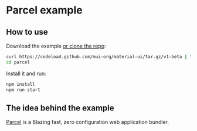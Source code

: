 # Parcel example

## How to use

Download the example [or clone the repo](https://github.com/mui-org/material-ui):

```bash
curl https://codeload.github.com/mui-org/material-ui/tar.gz/v1-beta | tar -xz --strip=2  material-ui-1-beta/examples/parcel
cd parcel
```

Install it and run:

```bash
npm install
npm run start
```

## The idea behind the example

[Parcel](https://github.com/parcel-bundler/parcel) is a Blazing fast, zero configuration web application bundler.
